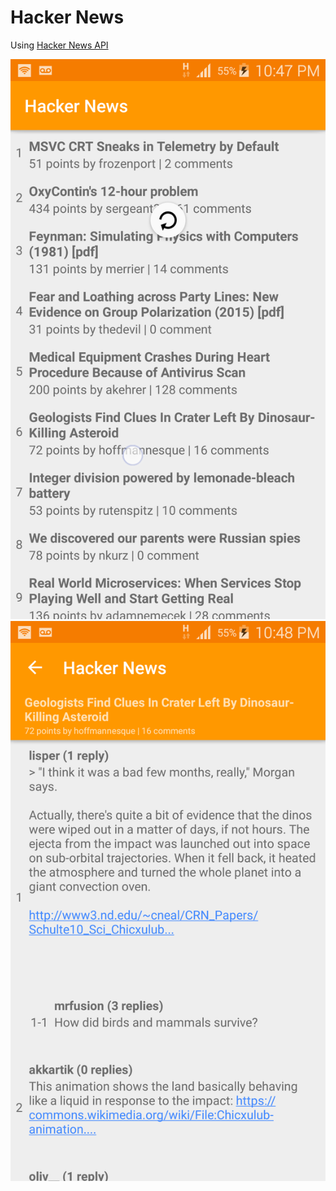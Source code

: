 # Hacker News

Using [Hacker News API](https://github.com/HackerNews/API)

![Home Screen](/screenshot/hackernews_1.png)
![Item Screen](/screenshot/hackernews_2.png)
